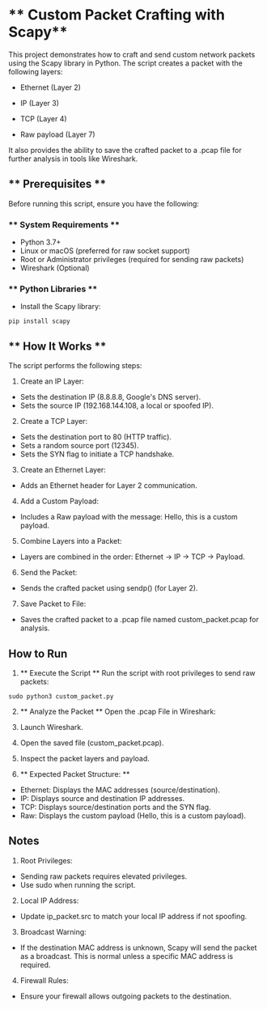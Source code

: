 # ** Custom Packet Crafting with Scapy**

This project demonstrates how to craft and send custom network packets using the Scapy library in Python. The script creates a packet with the following layers:

- Ethernet (Layer 2)

- IP (Layer 3)

- TCP (Layer 4)

- Raw payload (Layer 7)

It also provides the ability to save the crafted packet to a .pcap file for further analysis in tools like Wireshark.

## ** Prerequisites **

Before running this script, ensure you have the following:

### ** System Requirements **

- Python 3.7+
- Linux or macOS (preferred for raw socket support)
- Root or Administrator privileges (required for sending raw packets)
- Wireshark (Optional)

### ** Python Libraries **
- Install the Scapy library:
````
pip install scapy
````
## ** How It Works **
The script performs the following steps:

1. Create an IP Layer:
- Sets the destination IP (8.8.8.8, Google's DNS server).
- Sets the source IP (192.168.144.108, a local or spoofed IP).

2. Create a TCP Layer:
- Sets the destination port to 80 (HTTP traffic).
- Sets a random source port (12345).
- Sets the SYN flag to initiate a TCP handshake.

3. Create an Ethernet Layer:
- Adds an Ethernet header for Layer 2 communication.

4. Add a Custom Payload:
- Includes a Raw payload with the message: Hello, this is a custom payload.

5. Combine Layers into a Packet:
- Layers are combined in the order: Ethernet -> IP -> TCP -> Payload.

6. Send the Packet:
- Sends the crafted packet using sendp() (for Layer 2).

7. Save Packet to File:
- Saves the crafted packet to a .pcap file named custom_packet.pcap for analysis.


## How to Run

1. ** Execute the Script **
Run the script with root privileges to send raw packets:
````
sudo python3 custom_packet.py
````
2. ** Analyze the Packet **
Open the .pcap File in Wireshark:
1. Launch Wireshark.
2. Open the saved file (custom_packet.pcap).
3. Inspect the packet layers and payload.

3. ** Expected Packet Structure: **
- Ethernet: Displays the MAC addresses (source/destination).
- IP: Displays source and destination IP addresses.
- TCP: Displays source/destination ports and the SYN flag.
- Raw: Displays the custom payload (Hello, this is a custom payload).

## Notes
1. Root Privileges:
- Sending raw packets requires elevated privileges.
- Use sudo when running the script.

2. Local IP Address:
- Update ip_packet.src to match your local IP address if not spoofing.

3. Broadcast Warning:
- If the destination MAC address is unknown, Scapy will send the packet as a broadcast. This is normal unless a specific MAC address is required.

4. Firewall Rules:
- Ensure your firewall allows outgoing packets to the destination.



